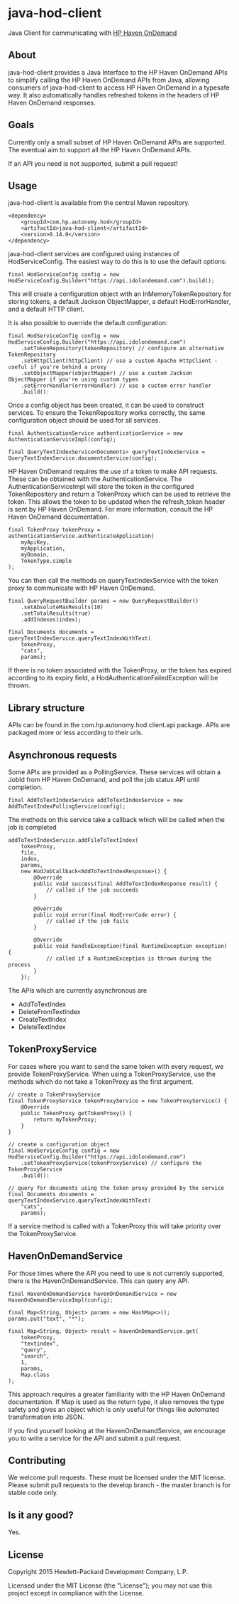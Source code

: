 # java-hod-client

Java Client for communicating with [HP Haven OnDemand](http://www.idolondemand.com)

## About
java-hod-client provides a Java Interface to the HP Haven OnDemand APIs to simplify calling the HP Haven OnDemand APIs
from Java, allowing consumers of java-hod-client to access HP Haven OnDemand in a typesafe way. It also automatically
handles refreshed tokens in the headers of HP Haven OnDemand responses.

## Goals
Currently only a small subset of HP Haven OnDemand APIs are supported. The eventual aim to support all the HP Haven
OnDemand APIs.

If an API you need is not supported, submit a pull request!

## Usage

java-hod-client is available from the central Maven repository.

    <dependency>
        <groupId>com.hp.autonomy.hod</groupId>
        <artifactId>java-hod-client</artifactId>
        <version>0.14.0</version>
    </dependency>

java-hod-client services are configured using instances of HodServiceConfig. The easiest way to do this is to use the
default options:

    final HodServiceConfig config = new HodServiceConfig.Builder("https://api.idolondemand.com").build();

This will create a configuration object with an InMemoryTokenRepository for storing tokens, a default Jackson
ObjectMapper, a default HodErrorHandler, and a default HTTP client. 

It is also possible to override the default configuration:

    final HodServiceConfig config = new HodServiceConfig.Builder("https://api.idolondemand.com")
        .setTokenRepository(tokenRepository) // configure an alternative TokenRepository
        .setHttpClient(httpClient) // use a custom Apache HttpClient - useful if you're behind a proxy
        .setObjectMapper(objectMapper) // use a custom Jackson ObjectMapper if you're using custom types
        .setErrorHandler(errorHandler) // use a custom error handler
        .build():

Once a config object has been created, it can be used to construct services. To ensure the TokenRepository works
correctly, the same configuration object should be used for all services.

    final AuthenticationService authenticationService = new AuthenticationServiceImpl(config);

    final QueryTextIndexService<Documents> queryTextIndexService = QueryTextIndexService.documentsService(config);
    
HP Haven OnDemand requires the use of a token to make API requests. These can be obtained with the 
AuthenticationService. The AuthenticationServiceImpl will store the token in the configured TokenRepository and return a
TokenProxy which can be used to retrieve the token. This allows the token to be updated when the refresh_token header is
sent by HP Haven OnDemand.
For more information, consult the HP Haven OnDemand documentation.

    final TokenProxy tokenProxy = authenticationService.authenticateApplication(
        myApiKey,
        myApplication,
        myDomain,
        TokenType.simple
    );

You can then call the methods on queryTextIndexService with the token proxy to communicate with HP Haven OnDemand.

    final QueryRequestBuilder params = new QueryRequestBuilder()
        .setAbsoluteMaxResults(10)
        .setTotalResults(true)
        .addIndexes(index);

    final Documents documents = queryTextIndexService.queryTextIndexWithText(
        tokenProxy,
        "cats",
        params);
        
If there is no token associated with the TokenProxy, or the token has expired according to its expiry field, a
HodAuthenticationFailedException will be thrown.

## Library structure
APIs can be found in the com.hp.autonomy.hod.client.api package. APIs are packaged more or less according to their urls.

## Asynchronous requests
Some APIs are provided as a PollingService. These services will obtain a JobId from HP Haven OnDemand, and poll the job
status API until completion.

    final AddToTextIndexService addToTextIndexService = new AddToTextIndexPollingService(config);

The methods on this service take a callback which will be called when the job is completed

    addToTextIndexService.addFileToTextIndex(
        tokenProxy, 
        file, 
        index, 
        params, 
        new HodJobCallback<AddToTextIndexResponse>() {
            @Override
            public void success(final AddToTextIndexResponse result) {
                // called if the job succeeds
            }
    
            @Override
            public void error(final HodErrorCode error) {
                // called if the job fails
            }
    
            @Override
            public void handleException(final RuntimeException exception) {
                // called if a RuntimeException is thrown during the process
            }
        });


The APIs which are currently asynchronous are

* AddToTextIndex
* DeleteFromTextIndex
* CreateTextIndex
* DeleteTextIndex

## TokenProxyService
For cases where you want to send the same token with every request, we provide TokenProxyService. When using a
TokenProxyService, use the methods which do not take a TokenProxy as the first argument.

    // create a TokenProxyService
    final TokenProxyService tokenProxyService = new TokenProxyService() {
        @Override
        public TokenProxy getTokenProxy() {
            return myTokenProxy;
        }
    }

    // create a configuration object
    final HodServiceConfig config = new HodServiceConfig.Builder("https://api.idolondemand.com")
        .setTokenProxyService(tokenProxyService) // configure the TokenProxyService
        .build():

    // query for documents using the token proxy provided by the service
    final Documents documents = queryTextIndexService.queryTextIndexWithText(
        "cats",
        params);

If a service method is called with a TokenProxy this will take priority over the TokenProxyService.

## HavenOnDemandService
For those times where the API you need to use is not currently supported, there is the HavenOnDemandService. This can
query any API.

    final HavenOnDemandService havenOnDemandService = new HavenOnDemandServiceImpl(config);
    
    final Map<String, Object> params = new HashMap<>();
    params.put("text", "*");
    
    final Map<String, Object> result = havenOnDemandService.get(
        tokenProxy, 
        "textindex", 
        "query", 
        "search", 
        1, 
        params, 
        Map.class
    );
    
This approach requires a greater familiarity with the HP Haven OnDemand documentation. If Map is used as the return 
type, it also removes the type safety and gives an object which is only useful for things like automated transformation 
into JSON.

If you find yourself looking at the HavenOnDemandService, we encourage you to write a service for the API and submit a 
pull request.

## Contributing
We welcome pull requests. These must be licensed under the MIT license. Please submit pull requests to the develop
branch - the master branch is for stable code only.

## Is it any good?
Yes.

## License
Copyright 2015 Hewlett-Packard Development Company, L.P.

Licensed under the MIT License (the "License"); you may not use this project except in compliance with the License.